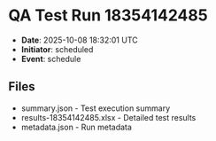 # QA Test Run 18354142485

- **Date**: 2025-10-08 18:32:01 UTC
- **Initiator**: scheduled
- **Event**: schedule

## Files
- summary.json - Test execution summary
- results-18354142485.xlsx - Detailed test results
- metadata.json - Run metadata
